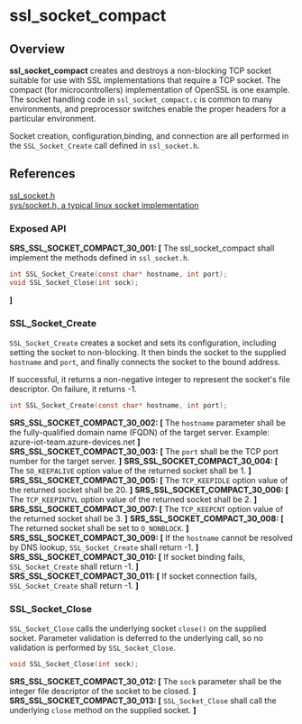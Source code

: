ssl_socket_compact
=================

## Overview

**ssl_socket_compact** creates and destroys a non-blocking TCP socket suitable for use
with SSL implementations that require a TCP socket. The compact (for microcontrollers) implementation of OpenSSL
is one example. The socket handling code in `ssl_socket_compact.c` is common to many environments, and
preprocessor switches enable the proper headers for a particular environment.

Socket creation, configuration,binding, and connection are all performed
in the `SSL_Socket_Create` call defined in `ssl_socket.h`.

## References

[ssl_socket.h](https://github.com/Azure/azure-c-shared-utility/blob/master/inc/azure_c_shared_utility/ssl_socket.h)  
[sys/socket.h, a typical linux socket implementation](http://pubs.opengroup.org/onlinepubs/7908799/xns/syssocket.h.html)

###  Exposed API

**SRS_SSL_SOCKET_COMPACT_30_001: [** The ssl_socket_compact shall implement the methods defined in `ssl_socket.h`.
```c
int SSL_Socket_Create(const char* hostname, int port);
void SSL_Socket_Close(int sock);
```
**]**


###  SSL_Socket_Create
`SSL_Socket_Create` creates a socket and sets its configuration, including setting the socket to non-blocking. It then binds the socket to the supplied `hostname` and `port`, and finally connects the socket to the bound address.

If successful, it returns a non-negative integer to represent the socket's file descriptor. On failure, it returns -1.

```c
int SSL_Socket_Create(const char* hostname, int port);
```

**SRS_SSL_SOCKET_COMPACT_30_002: [** The `hostname` parameter shall be the fully-qualified domain name (FQDN) of the target server. Example: azure-iot-team.azure-devices.net **]**  
**SRS_SSL_SOCKET_COMPACT_30_003: [** The `port` shall be the TCP port number for the target server. **]**
**SRS_SSL_SOCKET_COMPACT_30_004: [** The `SO_KEEPALIVE` option value of the returned socket shall be 1. **]**
 **SRS_SSL_SOCKET_COMPACT_30_005: [** The `TCP_KEEPIDLE` option value of the returned socket shall be 20. **]**
 **SRS_SSL_SOCKET_COMPACT_30_006: [** The `TCP_KEEPINTVL` option value of the returned socket shall be 2. **]**
 **SRS_SSL_SOCKET_COMPACT_30_007: [** The `TCP_KEEPCNT` option value of the returned socket shall be 3. **]**
 **SRS_SSL_SOCKET_COMPACT_30_008: [** The returned socket shall be set to `O_NONBLOCK`. **]**
 **SRS_SSL_SOCKET_COMPACT_30_009: [** If the `hostname` cannot be resolved by DNS lookup, `SSL_Socket_Create` shall return -1. **]**  
 **SRS_SSL_SOCKET_COMPACT_30_010: [** If socket binding fails, `SSL_Socket_Create` shall return -1. **]**  
 **SRS_SSL_SOCKET_COMPACT_30_011: [** If socket connection fails, `SSL_Socket_Create` shall return -1. **]**


 ###  SSL_Socket_Close
 `SSL_Socket_Close` calls the underlying socket `close()` on the supplied socket. Parameter validation is deferred to the underlying call, so no validation is performed by `SSL_Socket_Close`.

 ```c
 void SSL_Socket_Close(int sock);
 ```

  **SRS_SSL_SOCKET_COMPACT_30_012: [** The `sock` parameter shall be the integer file descriptor of the socket to be closed. **]**  
 **SRS_SSL_SOCKET_COMPACT_30_013: [** `SSL_Socket_Close` shall call the underlying `close` method on the supplied socket. **]**  
